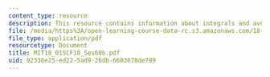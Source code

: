 ```yaml
---
content_type: resource
description: This resource contains information about integrals and averages.
file: /media/https%3A/open-learning-course-data-rc.s3.amazonaws.com/18-01sc-single-variable-calculus-fall-2010/92336e25ed225ad926db6603678de789_MIT18_01SCF10_Ses60b.pdf
file_type: application/pdf
resourcetype: Document
title: MIT18_01SCF10_Ses60b.pdf
uid: 92336e25-ed22-5ad9-26db-6603678de789
---
```

